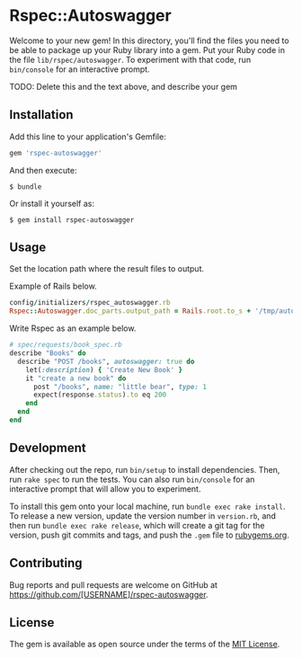 # Rspec::Autoswagger

Welcome to your new gem! In this directory, you'll find the files you need to be able to package up your Ruby library into a gem. Put your Ruby code in the file `lib/rspec/autoswagger`. To experiment with that code, run `bin/console` for an interactive prompt.

TODO: Delete this and the text above, and describe your gem

## Installation

Add this line to your application's Gemfile:

```ruby
gem 'rspec-autoswagger'
```

And then execute:

    $ bundle

Or install it yourself as:

    $ gem install rspec-autoswagger

## Usage
Set the location path where the result files to output.

Example of Rails below.

```ruby
config/initializers/rspec_autoswagger.rb
Rspec::Autoswagger.doc_parts.output_path = Rails.root.to_s + '/tmp/autoswagger'
```

Write Rspec as an example below.

```ruby
# spec/requests/book_spec.rb
describe "Books" do
  describe "POST /books", autoswagger: true do
    let(:description) { 'Create New Book' }
    it "create a new book" do
      post "/books", name: "little bear", type: 1
      expect(response.status).to eq 200
    end
  end
end
```

## Development

After checking out the repo, run `bin/setup` to install dependencies. Then, run `rake spec` to run the tests. You can also run `bin/console` for an interactive prompt that will allow you to experiment.

To install this gem onto your local machine, run `bundle exec rake install`. To release a new version, update the version number in `version.rb`, and then run `bundle exec rake release`, which will create a git tag for the version, push git commits and tags, and push the `.gem` file to [rubygems.org](https://rubygems.org).

## Contributing

Bug reports and pull requests are welcome on GitHub at https://github.com/[USERNAME]/rspec-autoswagger.

## License

The gem is available as open source under the terms of the [MIT License](https://opensource.org/licenses/MIT).
